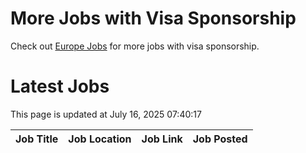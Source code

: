 # More Jobs with Visa Sponsorship

Check out [Europe Jobs](https://github.com/sureshparimi/europejobs#latest-jobs) for more jobs with visa sponsorship.

# Latest Jobs

This page is updated at July 16, 2025 07:40:17

| Job Title | Job Location | Job Link | Job Posted |
| --- | --- | --- | --- |
